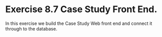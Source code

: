 # Exercise 8.7 Case Study Front End.

In this exercise we build the Case Study Web front end and connect it
through to the database.

